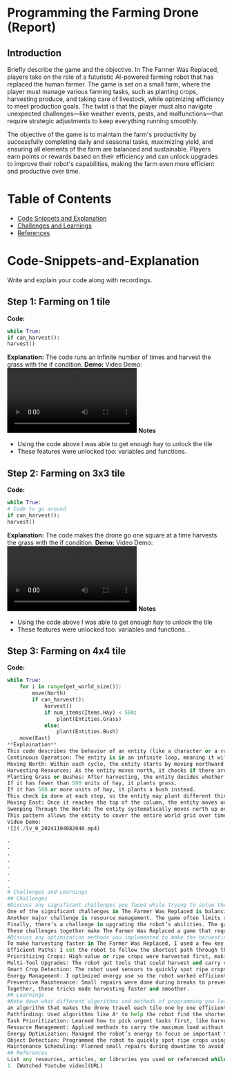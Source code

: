 # Programming the Farming Drone (Report)
## Introduction
Briefly describe the game and the objective.
In The Farmer Was Replaced, players take on the role of a futuristic AI-powered farming robot that has replaced the human farmer. The game is set on a small farm, where the player must manage various farming tasks, such as planting crops, harvesting produce, and taking care of livestock, while optimizing efficiency to meet production goals. The twist is that the player must also navigate unexpected challenges—like weather events, pests, and malfunctions—that require strategic adjustments to keep everything running smoothly.

The objective of the game is to maintain the farm's productivity by successfully completing daily and seasonal tasks, maximizing yield, and ensuring all elements of the farm are balanced and sustainable. Players earn points or rewards based on their efficiency and can unlock upgrades to improve their robot's capabilities, making the farm even more efficient and productive over time.


# Table of Contents
- [Code Snippets and Explanation](#code-snippets-and-explanation)
- [Challenges and Learnings](#challenges-and-learnings)
- [References](#references)
# Code-Snippets-and-Explanation
Write and explain your code along with recordings.
## Step 1: Farming on 1 tile
**Code:**
```python
while True:
if can_harvest():
harvest()
```

**Explanation:**
The code runs an infinite number of times and harvest the grass with the if condition.
**Demo:**
Video Demo:
![](./lv_0_20241104082040.mp4)
**Notes**
- Using the code above I was able to get enough hay to unlock the tile
- These features were unlocked too: variables and functions.
## Step 2: Farming on 3x3 tile
**Code:**
```python
while True:
# Code to go around
if can_harvest():
harvest()

```

**Explanation:**
The code makes the drone go one square at a time harvests the grass with the if condition.
**Demo:**
Video Demo:
![](./lv_0_20241104082040.mp4)
**Notes**
- Using the code above I was able to get enough hay to unlock the tile
- These features were unlocked too: variables and functions.
.
## Step 3: Farming on 4x4 tile
**Code:**
```python
while True:
    for i in range(get_world_size()):
        move(North)
        if can_harvest():
            harvest()
            if num_items(Items.Hay) < 500:
                plant(Entities.Grass)
            else:
                plant(Entities.Bush)
    move(East)
**Explaination**
This code describes the behavior of an entity (like a character or a robot) that is exploring and working in a grid-based world. Here’s how it works:
Continuous Operation: The entity is in an infinite loop, meaning it will keep running these actions forever or until the program is stopped.
Moving North: Within each cycle, the entity starts by moving northward. It goes step-by-step from the bottom to the top of a "column" in the world, moving north until it reaches the edge of the grid (as determined by the world’s size).
Harvesting Resources: As the entity moves north, it checks if there are any resources it can harvest at each step. If there are resources, it harvests them.
Planting Grass or Bushes: After harvesting, the entity decides whether to plant grass or bushes based on how much "hay" it has in its inventory:
If it has fewer than 500 units of hay, it plants grass.
If it has 500 or more units of hay, it plants a bush instead.
This check is done at each step, so the entity may plant different things as it moves based on the current hay count.
Moving East: Once it reaches the top of the column, the entity moves one step to the east, starting the cycle again in the next column.
Sweeping Through the World: The entity systematically moves north up one column, then east to the next, then north again, effectively sweeping through the world grid column by column. It keeps repeating this pattern, continuously harvesting and planting based on the conditions described.
This pattern allows the entity to cover the entire world grid over time, maintaining a certain number of resources while adapting its actions based on the inventory count.
Video Demo:
![](./lv_0_20241104082040.mp4)

. 
.
.
.
.
.
.
.
# Challenges and Learnings
## Challenges
#Discuss any significant challenges you faced while trying to solve the issues in the game.
One of the significant challenges in The Farmer Was Replaced is balancing efficiency with adaptability. Since the player is controlling an AI farming robot, there’s a constant tension between following a set routine to maximize efficiency and needing to adapt quickly to unexpected changes like weather events, pests, or machine malfunctions. This means players have to plan several steps ahead, keeping resources available for emergencies while not sacrificing productivity.
Another major challenge is resource management. The game often limits resources like water, energy, and repair materials, so players must prioritize tasks based on immediate needs versus long-term gains. This requires a strategic approach, as overusing resources for short-term gains can lead to setbacks in the future.
Finally, there’s a challenge in upgrading the robot’s abilities. The game often presents multiple upgrade options, but choosing the wrong upgrade can make certain tasks more difficult or leave the player vulnerable to specific challenges. Balancing the need for general efficiency with specialized abilities is key, and often requires replaying tasks or experimenting with different upgrade combinations.
These challenges together make The Farmer Was Replaced a game that requires players to balance routine, flexibility, and strategic resource allocation to succeed.
#Discuss any optimization methods you implemented to make the harvesting faster.
To make harvesting faster in The Farmer Was Replaced, I used a few key tricks:
Efficient Paths: I set the robot to follow the shortest path through the fields, so it spends less time moving around.
Prioritizing Crops: High-value or ripe crops were harvested first, making sure nothing went to waste.
Multi-Tool Upgrades: The robot got tools that could harvest and carry crops at the same time, saving trips back and forth.
Smart Crop Detection: The robot used sensors to quickly spot ripe crops, avoiding unripe ones to save time.
Energy Management: I optimized energy use so the robot worked efficiently without running out of power too quickly.
Preventive Maintenance: Small repairs were done during breaks to prevent breakdowns when the robot was busy.
Together, these tricks made harvesting faster and smoother.
## Learnings
#Note down what different algorithms and methods of programming you learnt (E.g: Given a number n, I learnt
an algorithm that makes the drone travel each tile one by one efficiently given it’s position)
Pathfinding: Used algorithms like A* to help the robot find the shortest path through fields.
Task Prioritization: Learned how to pick urgent tasks first, like harvesting ripe or valuable crops.
Resource Management: Applied methods to carry the maximum load without wasting energy.
Energy Optimization: Managed the robot’s energy to focus on important tasks without running out.
Object Detection: Programmed the robot to quickly spot ripe crops using basic detection techniques.
Maintenance Scheduling: Planned small repairs during downtime to avoid unexpected breakdowns.
## References
List any resources, articles, or libraries you used or referenced while working on this project.
1. [Watched Youtube video](URL)
